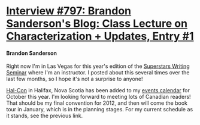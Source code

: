 # [Interview #797: Brandon Sanderson's Blog: Class Lecture on Characterization + Updates, Entry #1](https://www.theoryland.com/intvmain.php?i=797#1)

#### Brandon Sanderson

Right now I'm in Las Vegas for this year's edition of the
[Superstars Writing Seminar](http://www.superstarswritingseminars.com/)
where I'm an instructor. I posted about this several times over the last few months, so I hope it's not a surprise to anyone!

[Hal-Con](http://hal-con.com/)
in Halifax, Nova Scotia has been added to my
[events calendar](http://brandonsanderson.com/events)
for October this year. I'm looking forward to meeting lots of Canadian readers! That should be my final convention for 2012, and then will come the book tour in January, which is in the planning stages. For my current schedule as it stands, see the previous link.

